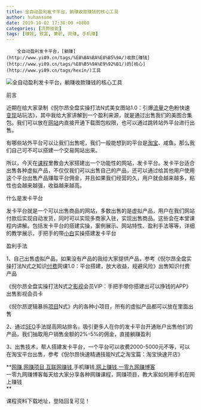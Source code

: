 ```yaml
---
title: 全自动盈利发卡平台，躺赚收款赚钱的核心工具
author: huhansome
date: 2019-10-02 17:38:00 +0800
categories: [流弊技能]
tags: [赚钱, 致富, 兼职, 网赚, 手机赚]
---
```



        全自动盈利发卡平台，[躺赚](http://www.yi09.cn/tags/%E8%BA%BA%E8%B5%9A/)收款[赚钱](http://www.yi09.cn/tags/%E8%B5%9A%E9%92%B1/)的[核心](http://www.yi09.cn/tags/hexin/)工具

![全自动盈利发卡平台，躺赚收款赚钱的核心工具](http://www.yi09.cn/zb_users/upload/2021/08/20210829102038163020363852640.jpeg)

  

  

前言

近期在给大家录制《倪尔昂全盘实操打法N式美女图站1.0：引爆[流量](http://www.yi09.cn/tags/%E6%B5%81%E9%87%8F/)之色粉快速[变现](http://www.yi09.cn/tags/%E5%8F%98%E7%8E%B0/)站玩法》，其中我给大家讲解到一个盈利来源，就是通过出售我们的美图合集包。我们可以放在[网站](http://www.yi09.cn/tags/%E7%BD%91%E7%AB%99/)内直接开通下载图包权限，也可以通过跳转站外平台进行出售。

有哪些站外平台可以让我们出售呢，我们一般能想到的平台是[淘宝](http://www.yi09.cn/tags/%E6%B7%98%E5%AE%9D/)、咸鱼。那么我们自己可不可以搭建一个交易网站出来。

所以，今天在[课程](http://www.yi09.cn/tags/%E8%AF%BE%E7%A8%8B/)里教会大家搭建出一个功能性的网站，发卡平台。发卡平台适合出售各种虚拟产品，不仅仅我们可以出售自己的产品，还可以通过给其他用户使用这个平台出售产品赚取平台佣金，并且如果我们经营的久，用户就会越来越多，粘性也会越来越强，收益越来越高。

  

什么是发卡平台

发卡平台就是一个可以出售商品的网站，多数出售的是虚拟产品，用户在我们网站付款后实现自动发货，同时可以实现多商家入驻，实现出售商品。这些会在本堂课程内讲解。包括发卡平台的搭建实操，案例展示、网站特性、盈利手法等等，详细的教学展示，手把手的带[小白](http://www.yi09.cn/tags/%E5%B0%8F%E7%99%BD/)实操搭建发卡平台

  

盈利手法

1、自己出售虚拟产品，如果没有产品的我给大家提供产品，参考《倪尔昂全盘实操打法N式之知识[付费](http://www.yi09.cn/tags/fufei/)网课1.0：平台搭建，放大收益，规避风险》出售知识付费产品

《倪尔昂全盘实操打法N式之[影视](http://www.yi09.cn/tags/%E5%BD%B1%E8%A7%86/)会员VIP：手把手带你搭建出可以挣钱的APP》出售影视会员卡

《倪尔昂逻辑暴拆[项目](http://www.yi09.cn/tags/%E9%A1%B9%E7%9B%AE/)N式》内的各种小项目，所有的虚拟产品都可以放在里面出售

  

2、通过[SEO](http://www.yi09.cn/tags/SEO/)手法提高网站排名，吸引更多人在你的发卡平台开通账户出售他们的产品，我们抽取用户销售金额的2%-5%的佣金，直接躺赚盈利

3、出售技术，帮人搭建发卡平台，一个平台可以收费2000-5000元不等，可以在淘宝平台出售，参考《倪尔昂快速精通技能N式之淘宝篇：淘宝快速开店》

  

  

**[网赚](http://www.yi09.cn/tags/%E7%BD%91%E8%B5%9A/),[网赚项目](http://www.yi09.cn/tags/%E7%BD%91%E8%B5%9A%E9%A1%B9%E7%9B%AE/),[互联网赚钱](http://www.yi09.cn/tags/%E4%BA%92%E8%81%94%E7%BD%91%E8%B5%9A%E9%92%B1/),手机赚钱,[网上赚钱](http://www.yi09.cn/tags/%E7%BD%91%E4%B8%8A%E8%B5%9A%E9%92%B1/),[一零九网赚博客](http://www.yi09.cn/tags/%E4%B8%80%E9%9B%B6%E4%B9%9D%E7%BD%91%E8%B5%9A%E5%8D%9A%E5%AE%A2/)  
一零九网赚博客每天给大家分享各种网赚课程，网赚项目，教大家如何用手机在网上赚钱  
**  
  
  

课程资料下载地址，登陆回复可见！

